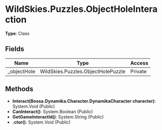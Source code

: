 ﻿# WildSkies.Puzzles.ObjectHoleInteraction

**Type**: Class

## Fields

| Name | Type | Access |
|------|------|--------|
| _objectHole | WildSkies.Puzzles.ObjectHolePuzzle | Private |

## Methods

- **Interact(Bossa.Dynamika.Character.DynamikaCharacter character)**: System.Void (Public)
- **CanInteract()**: System.Boolean (Public)
- **GetGameInteractId()**: System.String (Public)
- **.ctor()**: System.Void (Public)

